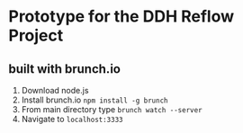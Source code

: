 # Prototype for the DDH Reflow Project
## built with brunch.io

1. Download node.js
2. Install brunch.io `npm install -g brunch`
3. From main directory type `brunch watch --server`
4. Navigate to `localhost:3333`
